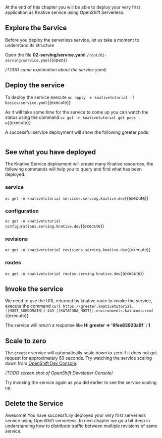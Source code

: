 At the end of this chapter you will be able to  deploy your very first application as Knative service using OpenShift Serverless.

## Explore the Service

Before you deploy the serverless service, let us take a moment to  understand its structure

Open the file **02-serving/service.yaml** `/root/02-serving/service.yaml`{{open}}

/*TODO some explanation about the service yaml*/

## Deploy the service

To deploy the service execute `oc apply -n knativetutorial -f basics/service.yaml`{{execute}}

As it will take some time for the service to come up you can watch the status using the command `oc get -n knativetutorial get pods -w`{{execute}}

A successful service deployment will show the following greeter pods:

```shell

```

## See what you have deployed

The Knative Service deployment will create many Knative resources, the following commands will help you to query and find what has been deployed.

### service

`oc get -n knativetutorial services.serving.knative.dev`{{execute}}

### configuration

`oc get -n knativetutorial configurations.serving.knative.dev`{{execute}}

### revisions

`oc get -n knativetutorial revisions.serving.knative.dev`{{execute}}

### routes

`oc get -n knativetutorial routes.serving.knative.dev`{{execute}}

## Invoke the service

We need to use the URL returned by knative route to invoke the service, execute the command `curl https://greeter.knativetutorial.[[HOST_SUBDOMAIN]]-443-[[KATACODA_HOST]].environments.katacoda.com)`{{execute}}

The service will return a response like **Hi  greeter => '6fee83923a9f' : 1**

## Scale to zero

The `greeter` service will automatically scale down to zero if it does not get request for approximately 60 seconds. Try watching the service scaling down from [OpenShift Dev Console](https://console-openshift-console-[[HOST_SUBDOMAIN]]-443-[[KATACODA_HOST]].environments.katacoda.com).

/*TODO screen shot of OpenShift Developer Console*/

Try invoking the service again as you did earlier to see the service scaling up.

## Delete the Service

Awesome! You have successfully deployed your very first serverless service using OpenShift serverless. In next chapter we go a bit deep in understanding how to distribute traffic between multiple revisions of same service.
